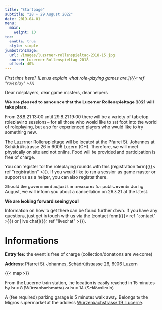 ```yaml
---
title: "Startpage"
subtitle: "28 + 29 August 2022"
date: 2019-04-01
menu:
  main:
    weight: 10
toc:
  enable: true
  style: simple
jumbotronImage:
  url: /images/luzerner-rollenspieltag-2018-15.jpg
  source: Luzerner Rollenspieltag 2018
  offset: 40%
---
```


_First time here? [Let us explain what role-playing games are.]({{< ref "roleplay" >}})_

Dear roleplayers, dear game masters, dear helpers

**We are pleased to announce that the Luzerner Rollenspieltage 2021 will take place.**

From 28.8.21 13:00 until 29.8.21 19:00 there will be a variety of tabletop roleplaying sessions – for all those who would like to set foot into the world of roleplaying, but also for experienced players who would like to try something new.

The Luzerner Rollenspieltage will be located at the Pfarrei St. Johannes at Schädrütistrasse 26 in 6006 Luzern (CH). Therefore, we will meet physically on site and not online. Food will be provided and participation is free of charge.

You can register for the roleplaying rounds with this [registration form]({{< ref "registration" >}}). If you would like to run a session as game master or support us as a helper, you can also register there.

Should the government adjust the measures for public events during August, we will inform you about a cancellation on 26.8.21 at the latest.

**We are looking forward seeing you!**

Information on how to get there can be found further down. If you have any questions, just get in touch with us via the [contact form]({{< ref "contact" >}}) or [live chat]({{< ref "livechat" >}}).

# Informations

**Entry fee:** the event is free of charge (collection/donations are welcome)

**Address:** Pfarrei St. Johannes, Schädrütistrasse 26, 6006 Luzern

{{< map >}}

From the Lucerne train station, the location is easily reached in 15 minutes by bus 8 (Würzenbachmatte) or bus 14 (Schlösslirain).

A (fee required) parking garage is 5 minutes walk away. Belongs to the Migros supermarket at the address [Würzenbachstrasse 19, Lucerne](https://www.google.com/maps/place/Migros+Supermarkt/@47.0548083,8.3433408,18.5z/data=!4m5!3m4!1s0x478ffb4e3b438fcf:0x44bae0889972cca5!8m2!3d47.0550141!4d8.3437071).
